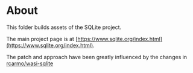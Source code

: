 # About

This folder builds assets of the SQLite project.

The main project page is at [https://www.sqlite.org/index.html](https://www.sqlite.org/index.html).

The patch and approach have been greatly influenced by the changes in [rcarmo/wasi-sqlite](https://github.com/rcarmo/wasi-sqlite)
